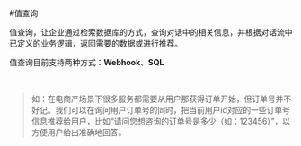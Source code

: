#值查询

值查询，让企业通过检索数据库的方式，查询对话中的相关信息，并根据对话流中已定义的业务逻辑，返回需要的数据或进行推荐。

值查询目前支持两种方式：**Webhook**、**SQL**	

​	



> 如：在电商产场景下很多服务都需要从用户那获得订单开始，但订单号并不好记。我们可以在询问用户订单号的同时，把当前用户id对应的一些订单号信息推荐给用户，比如“请问您想咨询的订单号是多少（如：123456）”，以方便用户给出准确地回答。

